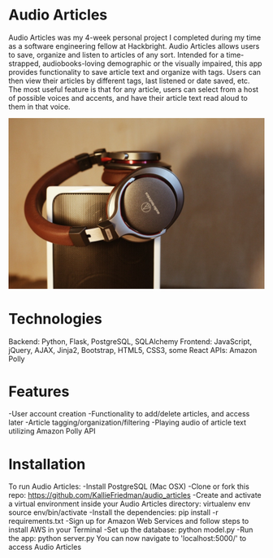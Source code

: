 # Audio Articles
Audio Articles was my 4-week personal project I completed during my time as a software engineering fellow at Hackbright. 
Audio Articles allows users to save, organize and listen to articles of any sort. Intended for a time-strapped, 
audiobooks-loving demographic or the visually impaired, this app provides functionality to save article text and organize with tags. 
Users can then view their articles by different tags, last listened or date saved, etc. The most useful feature is that 
for any article, users can select from a host of possible voices and accents, and have their article text read 
aloud to them in that voice.

![alt text](static/headphones.jpg "Description goes here")

# Technologies
Backend: Python, Flask, PostgreSQL, SQLAlchemy
Frontend: JavaScript, jQuery, AJAX, Jinja2, Bootstrap, HTML5, CSS3, some React
APIs: Amazon Polly

# Features
-User account creation
-Functionality to add/delete articles, and access later
-Article tagging/organization/filtering
-Playing audio of article text utilizing Amazon Polly API

# Installation
To run Audio Articles:
-Install PostgreSQL (Mac OSX)
-Clone or fork this repo:
https://github.com/KallieFriedman/audio_articles
-Create and activate a virtual environment inside your Audio Articles directory:
virtualenv env
source env/bin/activate
-Install the dependencies:
pip install -r requirements.txt
-Sign up for Amazon Web Services and follow steps to install AWS in your Terminal
-Set up the database:
python model.py
-Run the app:
python server.py
You can now navigate to 'localhost:5000/' to access Audio Articles
